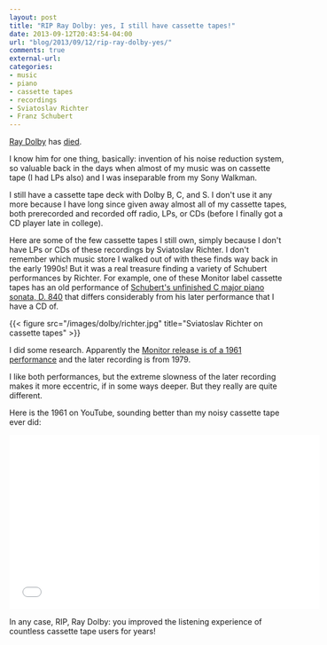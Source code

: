 ```yaml
---
layout: post
title: "RIP Ray Dolby: yes, I still have cassette tapes!"
date: 2013-09-12T20:43:54-04:00
url: "blog/2013/09/12/rip-ray-dolby-yes/"
comments: true
external-url: 
categories: 
- music
- piano
- cassette tapes
- recordings
- Sviatoslav Richter
- Franz Schubert
---
```

[Ray Dolby](http://en.wikipedia.org/wiki/Ray_Dolby) has [died](http://www.theguardian.com/world/2013/sep/13/audio-pioneer-dolby-dies).

I know him for one thing, basically: invention of his noise reduction system, so valuable back in the days when almost of my music was on cassette tape (I had LPs also) and I was inseparable from my Sony Walkman.

I still have a cassette tape deck with Dolby B, C, and S. I don't use it any more because I have long since given away almost all of my cassette tapes, both prerecorded and recorded off radio, LPs, or CDs (before I finally got a CD player late in college).

Here are some of the few cassette tapes I still own, simply because I don't have LPs or CDs of these recordings by Sviatoslav Richter. I don't remember which music store I walked out of with these finds way back in the early 1990s! But it was a real treasure finding a variety of Schubert performances by Richter. For example, one of these Monitor label cassette tapes has an old performance of [Schubert's unfinished C major piano sonata, D. 840](http://en.wikipedia.org/wiki/Piano_Sonata_in_C_major,_D._840_%28Schubert%29) that differs considerably from his later performance that I have a CD of.

{{< figure src="/images/dolby/richter.jpg" title="Sviatoslav Richter on cassette tapes" >}}

I did some research. Apparently the [Monitor release is of a 1961 performance](http://www.classicalmusicguide.com/viewtopic.php?f=10&t=35776) and the later recording is from 1979.

I like both performances, but the extreme slowness of the later recording makes it more eccentric, if in some ways deeper. But they really are quite different.

Here is the 1961 on YouTube, sounding better than my noisy cassette tape ever did:

<iframe width="560" height="315" src="//www.youtube.com/embed/JK1AYAyZUIY" frameborder="0" allowfullscreen></iframe>

In any case, RIP, Ray Dolby: you improved the listening experience of countless cassette tape users for years!
